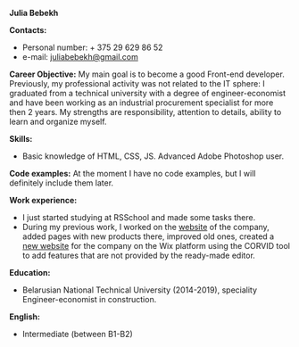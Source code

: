 **Julia Bebekh**

**Contacts:**
* Personal number: + 375 29 629 86 52
* e-mail: juliabebekh@gmail.com  

**Career Objective:**
My main goal is to become a good Front-end developer. Previously, my professional activity was not related to the IT sphere: I graduated from a technical university with a degree of engineer-economist and have been working as an industrial procurement specialist for more then 2 years. My strengths are responsibility, attention to details, ability to learn and organize myself. 

**Skills:**
* Basic knowledge of HTML, CSS, JS. Advanced Adobe Photoshop user.

**Code examples:**
At the moment I have no code examples, but I will definitely include them later.

**Work experience:**
* I just started studying at RSSchool and made some tasks there.
* During my previous work, I worked on the [website](https://snabhg.net) of the company, added pages with new products there, improved old ones, created a [new website](https://www.drilling-snabhg.com) for the company on the Wix platform using the CORVID tool to add features that are not provided by the ready-made editor.

**Education:**
* Belarusian National Technical University (2014-2019), speciality Engineer-economist in construction.

**English:** 
* Intermediate (between B1-B2)
 